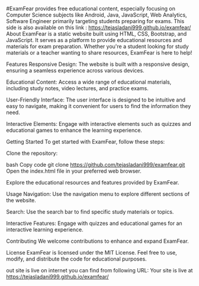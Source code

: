 #ExamFear provides free educational content, especially focusing on Computer Science subjects like Android, Java, JavaScript, Web Analytics, Software Engineer primarily targeting students preparing for exams.
This side is also available on this link : https://tejasladani999.github.io/examfear/
About
ExamFear is a static website built using HTML, CSS, Bootstrap, and JavaScript. It serves as a platform to provide educational resources and materials for exam preparation. Whether you're a student looking for study materials or a teacher wanting to share resources, ExamFear is here to help!

Features
Responsive Design: The website is built with a responsive design, ensuring a seamless experience across various devices.

Educational Content: Access a wide range of educational materials, including study notes, video lectures, and practice exams.

User-Friendly Interface: The user interface is designed to be intuitive and easy to navigate, making it convenient for users to find the information they need.

Interactive Elements: Engage with interactive elements such as quizzes and educational games to enhance the learning experience.

Getting Started
To get started with ExamFear, follow these steps:

Clone the repository:

bash
Copy code
git clone https://github.com/tejasladani999/examfear.git
Open the index.html file in your preferred web browser.

Explore the educational resources and features provided by ExamFear.

Usage
Navigation: Use the navigation menu to explore different sections of the website.

Search: Use the search bar to find specific study materials or topics.

Interactive Features: Engage with quizzes and educational games for an interactive learning experience.

Contributing
We welcome contributions to enhance and expand ExamFear.

License
ExamFear is licensed under the MIT License. Feel free to use, modify, and distribute the code for educational purposes.

out site is live on internet you can find from following URL:
Your site is live at https://tejasladani999.github.io/examfear/
